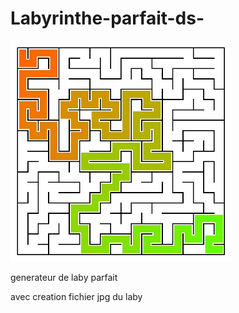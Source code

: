 # Labyrinthe-parfait-ds-

<img src="https://raw.githubusercontent.com/KuroiTowzeur/Labyrinthe-parfait-ds-/master/screen.jpg"
alt="random tree" width="70%"/>

generateur de laby parfait

avec creation fichier jpg du laby
